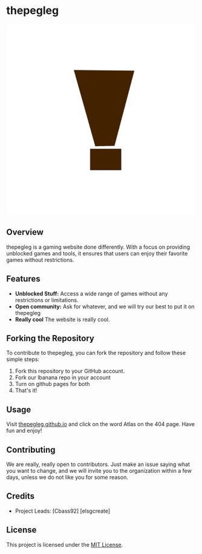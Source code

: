 # thepegleg

![thepegleg Logo](favicon.ico)

## Overview

thepegleg is a gaming website done differently. With a focus on providing unblocked games and tools, it ensures that users can enjoy their favorite games without restrictions.

## Features

- **Unblocked Stuff:** Access a wide range of games without any restrictions or limitations.
- **Open community:** Ask for whatever, and we will try our best to put it on thepegleg
- **Really cool** The website is really cool.

## Forking the Repository

To contribute to thepegleg, you can fork the repository and follow these simple steps:

1. Fork this repository to your GitHub account.
2. Fork our lbanana repo in your account
3. Turn on github pages for both
4. That's it!
   
## Usage

Visit [thepegleg.github.io](https://thepegleg.github.io) and click on the word Atlas on the 404 page. Have fun and enjoy!

## Contributing

We are really, really open to contributors. Just make an issue saying what you want to change, and we will invite you to the organization within a few days, unless we do not like you for some reason.

## Credits

- Project Leads: [Cbass92] [elsgcreate]

## License

This project is licensed under the [MIT License](LICENSE).
